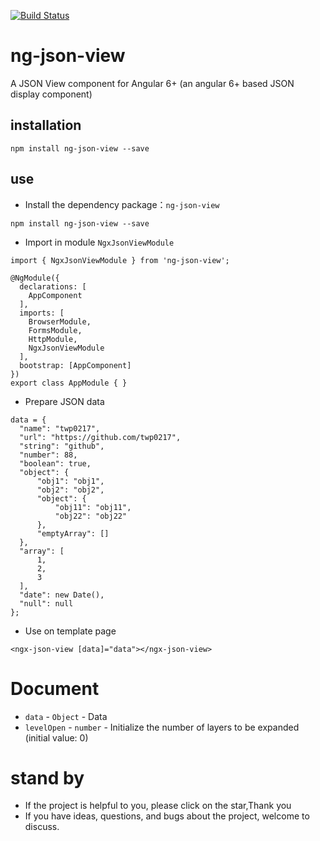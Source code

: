 [![Build Status](https://travis-ci.org/killzoner/ng-json-view.svg?branch=master)](https://travis-ci.org/killzoner/ng-json-view)

# ng-json-view
A JSON View component for Angular 6+ (an angular 6+ based JSON display component)

## installation

```
npm install ng-json-view --save
```

## use
- Install the dependency package：`ng-json-view`

```
npm install ng-json-view --save
```

- Import in module `NgxJsonViewModule`

```
import { NgxJsonViewModule } from 'ng-json-view';

@NgModule({
  declarations: [
    AppComponent
  ],
  imports: [
    BrowserModule,
    FormsModule,
    HttpModule,
    NgxJsonViewModule
  ],
  bootstrap: [AppComponent]
})
export class AppModule { }
```

- Prepare JSON data

```
data = {
  "name": "twp0217",
  "url": "https://github.com/twp0217",
  "string": "github",
  "number": 88,
  "boolean": true,
  "object": {
      "obj1": "obj1",
      "obj2": "obj2",
      "object": {
          "obj11": "obj11",
          "obj22": "obj22"
      },
      "emptyArray": []
  },
  "array": [
      1,
      2,
      3
  ],
  "date": new Date(),
  "null": null
};
```

- Use on template page

```
<ngx-json-view [data]="data"></ngx-json-view>
```

# Document
- `data` - `Object` - Data
- `levelOpen` - `number` - Initialize the number of layers to be expanded (initial value: 0)

# stand by

- If the project is helpful to you, please click on the star,Thank you
- If you have ideas, questions, and bugs about the project, welcome to discuss.
